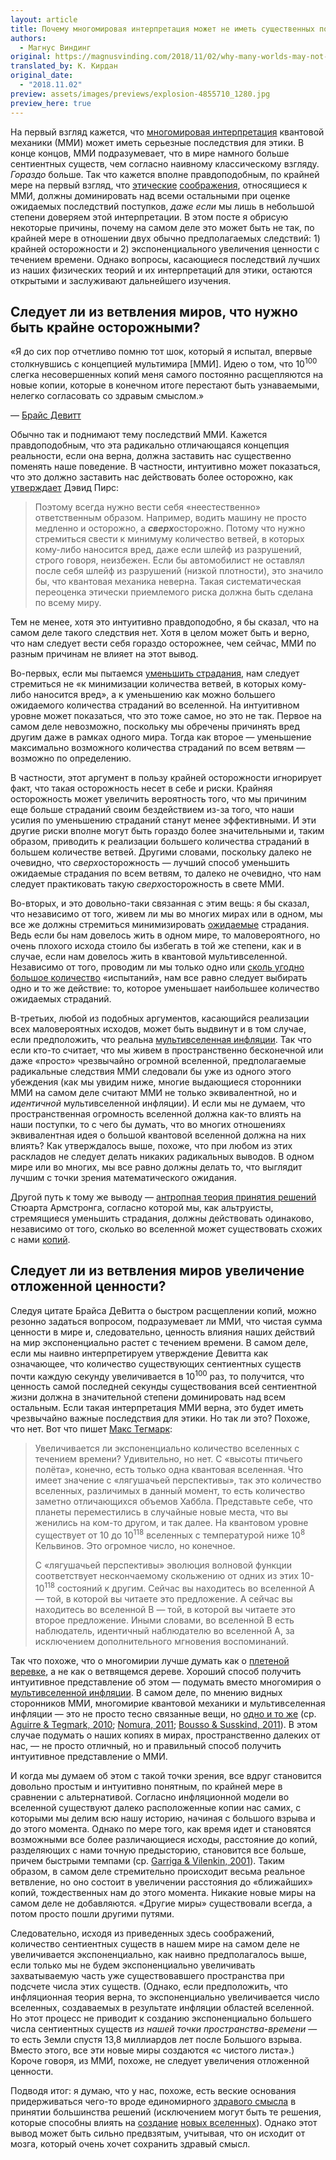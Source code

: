 ```yaml
---
layout: article
title: Почему многомировая интерпретация может не иметь существенных последствий для этики
authors:
  - Магнус Виндинг
original: https://magnusvinding.com/2018/11/02/why-many-worlds-may-not-have-significant-implications/
translated_by: К. Кирдан
original_date:
  - "2018.11.02"
preview: assets/images/previews/explosion-4855710_1280.jpg
preview_here: true
---
```

На первый взгляд кажется, что [многомировая интерпретация](https://ru.wikipedia.org/wiki/%D0%9C%D0%BD%D0%BE%D0%B3%D0%BE%D0%BC%D0%B8%D1%80%D0%BE%D0%B2%D0%B0%D1%8F_%D0%B8%D0%BD%D1%82%D0%B5%D1%80%D0%BF%D1%80%D0%B5%D1%82%D0%B0%D1%86%D0%B8%D1%8F) квантовой механики (ММИ) может иметь серьезные последствия для этики. В конце концов, ММИ подразумевает, что в мире намного больше сентиентных существ, чем согласно наивному классическому взгляду. _Гораздо_ больше. Так что кажется вполне правдоподобным, по крайней мере на первый взгляд, что [этические](https://reducingsuffering.github.io/david-pearce-quantum-ethics-suffering-in-the-multiverse.html) [соображения](https://reducing-suffering.org/two-envelopes-problem-for-brain-size-and-moral-uncertainty/#Many-worlds_interpretation), относящиеся к ММИ, должны доминировать над всеми остальными при оценке ожидаемых последствий поступков, _даже если_ мы лишь в небольшой степени доверяем этой интерпретации. В этом посте я обрисую некоторые причины, почему на самом деле это может быть не так, по крайней мере в отношении двух обычно предполагаемых следствий: 1) крайней осторожности и 2) экспоненциального увеличения ценности с течением времени. Однако вопросы, касающиеся последствий лучших из наших физических теорий и их интерпретаций для этики, остаются открытыми и заслуживают дальнейшего изучения.

## Следует ли из ветвления миров, что нужно быть крайне осторожными?

«Я до сих пор отчетливо помню тот шок, который я испытал, впервые столкнувшись с концепцией мультимира \[ММИ\]. Идею о том, что 10<sup>100</sup> слегка несовершенных копий меня самого постоянно расщепляются на новые копии, которые в конечном итоге перестают быть узнаваемыми, нелегко согласовать со здравым смыслом.»

— [Брайс Девитт](http://cqi.inf.usi.ch/qic/deWitt1970.pdf)

Обычно так и поднимают тему последствий ММИ. Кажется правдоподобным, что эта радикально отличающаяся концепция реальности, если она верна, должна заставить нас существенно поменять наше поведение. В частности, интуитивно может показаться, что это должно заставить нас действовать более осторожно, как [утверждает](https://reducingsuffering.github.io/david-pearce-quantum-ethics-suffering-in-the-multiverse.html) Дэвид Пирс:

>Поэтому всегда нужно вести себя «неестественно» ответственным образом. Например, водить машину не просто медленно и осторожно, а ***сверх***осторожно. Потому что нужно стремиться свести к минимуму количество ветвей, в которых кому-либо наносится вред, даже если шлейф из разрушений, строго говоря, неизбежен. Если бы автомобилист не оставлял после себя шлейф из разрушений (низкой плотности), это значило бы, что квантовая механика неверна. Такая систематическая переоценка этически приемлемого риска должна быть сделана по всему миру.

Тем не менее, хотя это интуитивно правдоподобно, я бы сказал, что на самом деле такого следствия нет. Хотя в целом может быть и верно, что нам следует вести себя гораздо осторожнее, чем сейчас, ММИ по разным причинам не влияет на этот вывод.

Во-первых, если мы пытаемся [уменьшить страдания](https://magnusvinding.com/2018/09/03/suffering-focused-ethics/), нам следует стремиться не «к минимизации количества ветвей, в которых кому-либо наносится вред», а к уменьшению как можно большего ожидаемого количества страданий во вселенной. На интуитивном уровне может показаться, что это тоже самое, но это не так. Первое на самом деле невозможно, поскольку мы обречены причинять вред другим даже в рамках одного мира. Тогда как второе — уменьшение максимально возможного количества страданий по всем ветвям — возможно по определению.

В частности, этот аргумент в пользу крайней осторожности игнорирует факт, что такая осторожность несет в себе и риски. Крайняя осторожность может увеличить вероятность того, что мы причиним еще больше страданий своим бездействием из-за того, что наши усилия по уменьшению страданий станут менее эффективными. И эти другие риски вполне могут быть гораздо более значительными и, таким образом, приводить к реализации большего количества страданий в большем количестве ветвей. Другими словами, поскольку далеко не очевидно, что *сверх*осторожность — лучший способ уменьшить ожидаемые страдания по всем ветвям, то далеко не очевидно, что нам следует практиковать такую ​​*сверх*осторожность в свете ММИ.

Во-вторых, и это довольно-таки связанная с этим вещь: я бы сказал, что независимо от того, живем ли мы во многих мирах или в одном, мы все же должны стремиться минимизировать [ожидаемые](https://reducingsuffering.github.io/brian-tomasik-why-maximize-expected-value.html) страдания. Ведь если бы нам довелось жить в одном мире, то маловероятного, но очень плохого исхода стоило бы избегать в той же степени, как и в случае, если нам довелось жить в квантовой мультивселенной. Независимо от того, проводим ли мы только одно или [сколь угодно большое количество](https://ru.wikipedia.org/wiki/%D0%97%D0%B0%D0%BA%D0%BE%D0%BD_%D0%B1%D0%BE%D0%BB%D1%8C%D1%88%D0%B8%D1%85_%D1%87%D0%B8%D1%81%D0%B5%D0%BB) «испытаний», нам все равно следует выбирать одно и то же действие: то, которое уменьшает наибольшее количество ожидаемых страданий.

В-третьих, любой из подобных аргументов, касающийся реализации всех маловероятных исходов, может быть выдвинут и в том случае, если предположить, что реальна [мультивселенная инфляции](https://cpb-us-w2.wpmucdn.com/campuspress.yale.edu/dist/3/1454/files/2016/02/BJPS-10fl2fu.pdf). Так что если кто-то считает, что мы живем в пространственно бесконечной или даже «просто» чрезвычайно огромной вселенной, предполагаемые радикальные следствия ММИ следовали бы уже из одного этого убеждения (как мы увидим ниже, многие выдающиеся сторонники ММИ на самом деле считают ММИ не только эквивалентной, но и _идентичной_ мультивселенной инфляции). И если мы не думаем, что пространственная огромность вселенной должна как-то влиять на наши поступки, то с чего бы думать, что во многих отношениях эквивалентная идея о большой квантовой вселенной должна на них влиять? Как утверждалось выше, похоже, что при любом из этих раскладов не следует делать никаких радикальных выводов. В одном мире или во многих, мы все равно должны делать то, что выглядит лучшим с точки зрения математического ожидания.

Другой путь к тому же выводу — [антропная теория принятия решений](https://arxiv.org/pdf/1110.6437.pdf) Стюарта Армстронга, согласно которой мы, как альтруисты, стремящиеся уменьшить страдания, должны действовать одинаково, независимо от того, сколько во вселенной может существовать схожих с нами [копий](https://reducing-suffering.org/anthropics-without-reference-classes/#Update_Feb_2015_You_are_all_your_copies).

## Следует ли из ветвления миров увеличение отложенной ценности?

Следуя цитате Брайса ДеВитта о быстром расщеплении копий, можно резонно задаться вопросом, подразумевает ли ММИ, что чистая сумма ценности в мире и, следовательно, ценность влияния наших действий на мир экспоненциально растет с течением времени. В самом деле, если мы наивно интерпретируем утверждение Девитта как означающее, что количество существующих сентиентных существ почти каждую секунду увеличивается в 10<sup>100</sup> раз, то получится, что ценность самой последней секунды существования всей сентиентной жизни должна в значительной степени доминировать над всем остальным. Если такая интерпретация ММИ верна, это будет иметь чрезвычайно важные последствия для этики. Но так ли это? Похоже, что нет. Вот что пишет [Макс Тегмарк](http://space.mit.edu/home/tegmark/PDF/multiverse_sciam.pdf):

>Увеличивается ли экспоненциально количество вселенных с течением времени? Удивительно, но нет. С «высоты птичьего полёта», конечно, есть только одна квантовая вселенная. Что имеет значение с «лягушачьей перспективы», так это количество вселенных, различимых в данный момент, то есть количество заметно отличающихся объемов Хаббла. Представьте себе, что планеты переместились в случайные новые места, что вы женились на ком-то другом, и так далее. На квантовом уровне существует от 10 до 10<sup>118</sup> вселенных с температурой ниже 10<sup>8</sup> Кельвинов. Это огромное число, но конечное.
>
>С «лягушачьей перспективы» эволюция волновой функции соответствует нескончаемому скольжению от одних из этих 10-10<sup>118</sup> состояний к другим. Сейчас вы находитесь во вселенной A — той, в которой вы читаете это предложение. А сейчас вы находитесь во вселенной B — той, в которой вы читаете это второе предложение. Иными словами, во вселенной B есть наблюдатель, идентичный наблюдателю во вселенной A, за исключением дополнительного мгновения воспоминаний.

Так что похоже, что о многомирии лучше думать как о [плетеной веревке](http://www.askamathematician.com/2011/11/q-according-to-the-many-worlds-interpretation-every-event-creates-new-universes-where-does-the-energy-and-matter-for-the-new-universes-come-from/), а не как о ветвящемся дереве. Хороший способ получить интуитивное представление об этом — подумать вместо многомирия о [мультивселенной инфляции](https://cpb-us-w2.wpmucdn.com/campuspress.yale.edu/dist/3/1454/files/2016/02/BJPS-10fl2fu.pdf). В самом деле, по мнению видных сторонников ММИ, многомирие квантовой механики и мультивселенная инфляции — это не просто тесно связанные вещи, но [одно и то же](http://www.preposterousuniverse.com/blog/2011/05/26/are-many-worlds-and-the-multiverse-the-same-idea/) (ср. [Aguirre & Tegmark, 2010](https://arxiv.org/pdf/1008.1066.pdf); [Nomura, 2011](https://arxiv.org/abs/1104.2324); [Bousso & Susskind, 2011](https://arxiv.org/abs/1105.3796)). В этом случае подумать о наших копиях в мирах, пространственно далеких от нас, — не просто отличный, но и правильный способ получить интуитивное представление о ММИ.

И когда мы думаем об этом с такой точки зрения, все вдруг становится довольно простым и интуитивно понятным, по крайней мере в сравнении с альтернативой. Согласно инфляционной модели во вселенной существуют далеко расположенные копии нас самих, с которыми мы делим всю нашу историю, начиная с большого взрыва и до этого момента. Однако по мере того, как время идет и становятся возможными все более различающиеся исходы, расстояние до копий, разделяющих с нами точную предысторию, становится все больше, причем быстрыми темпами (ср. [Garriga & Vilenkin, 2001](https://arxiv.org/abs/gr-qc/0102010)). Таким образом, в самом деле стремительно происходит весьма реальное ветвление, но оно состоит в увеличении расстояния до «ближайших» копий, тождественных нам до этого момента. Никакие новые миры на самом деле не добавляются. «Другие миры» существовали всегда, а потом просто пошли другими путями.

Следовательно, исходя из приведенных здесь соображений, количество сентиентных существ в нашем мире на самом деле не увеличивается экспоненциально, как наивно предполагалось выше, если только мы не будем экспоненциально увеличивать захватываемую часть уже существовавшего пространства при подсчете числа этих существ. (Однако, если предположить, что инфляционная теория верна, то экспоненциально увеличивается число вселенных, создаваемых в результате инфляции областей вселенной. Но этот процесс не приводит к созданию экспоненциально большего числа сентиентных существ _из нашей точки пространства-времени_ — то есть Земли спустя 13,8 миллиардов лет после Большого взрыва. Вместо этого, все эти новые миры создаются «с чистого листа».) Короче говоря, из ММИ, похоже, не следует увеличения отложенной ценности.

Подводя итог: я думаю, что у нас, похоже, есть веские основания придерживаться чего-то вроде единомирного [здравого смысла](https://reducingsuffering.github.io/eliezer-yudkowsky-living-in-many-worlds.html) в принятии большинства решений (исключением могут быть те решения, которые способны влиять на [создание](https://reducing-suffering.org/lab-universes-creating-infinite-suffering/) [новых вселенных](https://magnusvinding.com/2017/12/01/suffering-infinity-and-universe-anti-natalism/)). Однако этот вывод может быть сильно предвзятым, учитывая, что он исходит от мозга, который очень хочет сохранить здравый смысл.
